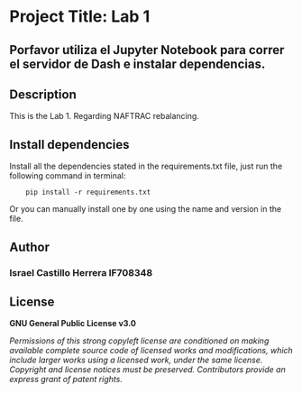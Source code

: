 # Project Title: Lab 1

## Porfavor utiliza el Jupyter Notebook para correr el servidor de Dash e instalar dependencias.

## Description
This is the Lab 1. Regarding NAFTRAC rebalancing. 

## Install dependencies

Install all the dependencies stated in the requirements.txt file, just run the following command in terminal:

        pip install -r requirements.txt
        
Or you can manually install one by one using the name and version in the file.

## Author
### Israel Castillo Herrera IF708348

## License
**GNU General Public License v3.0** 

*Permissions of this strong copyleft license are conditioned on making available 
complete source code of licensed works and modifications, which include larger 
works using a licensed work, under the same license. Copyright and license notices 
must be preserved. Contributors provide an express grant of patent rights.*
